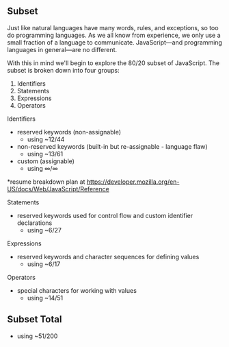 ## Subset

Just like natural languages have many words, rules, and exceptions, so too do programming languages. As we all know from experience, we only use a small fraction of a language to communicate. JavaScript—and programming languages in general—are no different.

With this in mind we'll begin to explore the 80/20 subset of JavaScript. The subset is broken down into four groups:
1. Identifiers
1. Statements
1. Expressions
1. Operators

Identifiers
- reserved keywords (non-assignable)
  - using ~12/44
- non-reserved keywords (built-in but re-assignable - language flaw)
  - using ~13/61
- custom (assignable)
  - using ∞/∞

*resume breakdown plan at https://developer.mozilla.org/en-US/docs/Web/JavaScript/Reference

Statements
- reserved keywords used for control flow and custom identifier declarations
  - using ~6/27

Expressions
- reserved keywords and character sequences for defining values
  - using ~6/17

Operators
- special characters for working with values
  - using ~14/51

## Subset Total
 - using ~51/200
